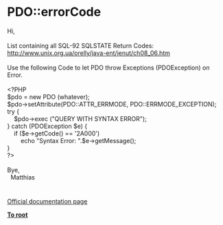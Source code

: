 # PDO::errorCode




<div class="phpcode"><span class="html">
Hi,
<br>
<br>List containing all SQL-92 SQLSTATE Return Codes:
<br><a href="http://www.unix.org.ua/orelly/java-ent/jenut/ch08_06.htm" rel="nofollow" target="_blank">http://www.unix.org.ua/orelly/java-ent/jenut/ch08_06.htm</a>
<br>
<br>Use the following Code to let PDO throw Exceptions (PDOException) on Error.
<br>
<br><span class="default">&lt;?PHP 
<br>$pdo </span><span class="keyword">= new </span><span class="default">PDO </span><span class="keyword">(</span><span class="default">whatever</span><span class="keyword">);
<br></span><span class="default">$pdo</span><span class="keyword">-&gt;</span><span class="default">setAttribute</span><span class="keyword">(</span><span class="default">PDO</span><span class="keyword">::</span><span class="default">ATTR_ERRMODE</span><span class="keyword">, </span><span class="default">PDO</span><span class="keyword">::</span><span class="default">ERRMODE_EXCEPTION</span><span class="keyword">);
<br>try {
<br>&#xA0; &#xA0; </span><span class="default">$pdo</span><span class="keyword">-&gt;</span><span class="default">exec </span><span class="keyword">(</span><span class="string">&quot;QUERY WITH SYNTAX ERROR&quot;</span><span class="keyword">);
<br>} catch (</span><span class="default">PDOException $e</span><span class="keyword">) {
<br>&#xA0; &#xA0; if (</span><span class="default">$e</span><span class="keyword">-&gt;</span><span class="default">getCode</span><span class="keyword">() == </span><span class="string">&apos;2A000&apos;</span><span class="keyword">)
<br>&#xA0; &#xA0; &#xA0; &#xA0; echo </span><span class="string">&quot;Syntax Error: &quot;</span><span class="keyword">.</span><span class="default">$e</span><span class="keyword">-&gt;</span><span class="default">getMessage</span><span class="keyword">();
<br>}
<br></span><span class="default">?&gt;
<br></span>
<br>Bye,
<br>&#xA0; Matthias</span>
</div>
  

#

[Official documentation page](https://www.php.net/manual/en/pdo.errorcode.php)

**[To root](/README.md)**